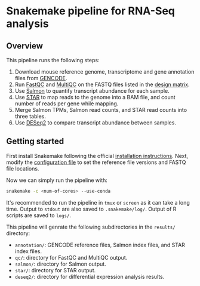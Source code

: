 # Snakemake pipeline for RNA-Seq analysis

## Overview

This pipeline runs the following steps:

1. Download mouse reference genome, transcriptome and gene annotation files from [GENCODE](https://www.gencodegenes.org/mouse/).
2. Run [FastQC](https://www.bioinformatics.babraham.ac.uk/projects/fastqc/) and [MultiQC](https://multiqc.info/) on the FASTQ files listed in the [design matrix](./config/design_matrix.csv).
3. Use [Salmon](https://salmon.readthedocs.io/en/stable/salmon.html) to quantify transcript abundance for each sample.
4. Use [STAR](https://github.com/alexdobin/STAR) to map reads to the genome into a BAM file, and count number of reads per gene while mapping.
5. Merge Salmon TPMs, Salmon read counts, and STAR read counts into three tables.
6. Use [DESeq2](https://www.bioconductor.org/packages/release/bioc/html/DESeq2.html) to compare transcript abundance between samples.

## Getting started

First install Snakemake following the official [installation instructions](https://snakemake.readthedocs.io/en/stable/getting_started/installation.html). Next, modify the [configuration file](./config/config.yaml) to set the reference file versions and FASTQ file locations.

Now we can simply run the pipeline with:

```bash
snakemake -c <num-of-cores> --use-conda
```

It's recommended to run the pipeline in `tmux` or `screen` as it can take a long time. Output to `stdout` are also saved to `.snakemake/log/`. Output of R scripts are saved to `logs/`.

This pipeline will genrate the following subdirectories in the `results/` directory:

-   `annotation/`: GENCODE reference files, Salmon index files, and STAR index files.
-   `qc/`: directory for FastQC and MultiQC output.
-   `salmon/`: directory for Salmon output.
-   `star/`: directory for STAR output.
-   `deseq2/`: directory for differential expression analysis results.

